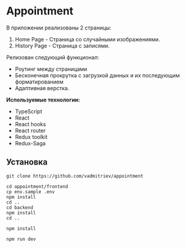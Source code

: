 # Appointment

В приложении реализованы 2 страницы:  
1. Home Page - Страница со случайными изображениями.  
2. History Page - Страница с записями. 

Релизован следующий функционал:  
- Роутинг между страницами  
- Бесконечная прокрутка с загрузкой данных и их последующим форматированием  
- Адаптивная верстка.

**Используемые технологии:**
- TypeScript
- React
- React hooks
- React router
- Redux toolkit
- Redux-Saga

## Установка
```console
git clone https://github.com/vadmitriev/appointment
```

```console
cd appointment/frontend
cp env.sample .env
npm install
cd ..  
cd backend  
npm install  
cd ..
```

```console
npm install
```

```console
npm run dev
```
